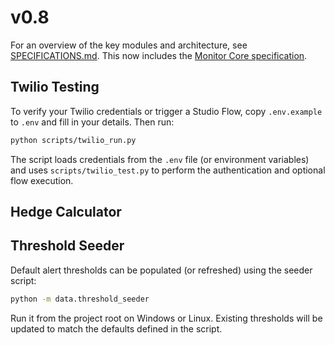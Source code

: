 # v0.8

For an overview of the key modules and architecture, see
[SPECIFICATIONS.md](SPECIFICATIONS.md). This now includes the
[Monitor Core specification](monitor/monitor_module_spec.md).

## Twilio Testing

To verify your Twilio credentials or trigger a Studio Flow, copy `.env.example` to
`.env` and fill in your details. Then run:

```bash
python scripts/twilio_run.py
```

The script loads credentials from the `.env` file (or environment variables) and
uses `scripts/twilio_test.py` to perform the authentication and optional flow
execution.

## Hedge Calculator

## Threshold Seeder
Default alert thresholds can be populated (or refreshed) using the seeder script:

```bash
python -m data.threshold_seeder
```

Run it from the project root on Windows or Linux. Existing thresholds will be
updated to match the defaults defined in the script.

